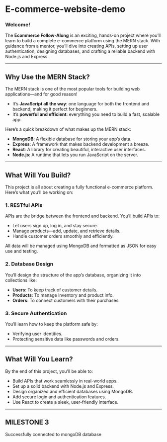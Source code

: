 # E-commerce-website-demo

### **Welcome!**

The **Ecommerce Follow-Along** is an exciting, hands-on project where you’ll learn to build a complete e-commerce platform using the MERN stack. With guidance from a mentor, you’ll dive into creating APIs, setting up user authentication, designing databases, and crafting a reliable backend with Node.js and Express.

---

## **Why Use the MERN Stack?**

The MERN stack is one of the most popular tools for building web applications—and for good reason!  
- It’s **JavaScript all the way**: one language for both the frontend and backend, making it perfect for beginners.  
- It’s **powerful and efficient**: everything you need to build a fast, scalable app.  

Here’s a quick breakdown of what makes up the MERN stack:  
- **MongoDB**: A flexible database for storing your app’s data.  
- **Express**: A framework that makes backend development a breeze.  
- **React**: A library for creating beautiful, interactive user interfaces.  
- **Node.js**: A runtime that lets you run JavaScript on the server.

---

## **What Will You Build?**

This project is all about creating a fully functional e-commerce platform. Here’s what you’ll be working on:

### **1. RESTful APIs**
APIs are the bridge between the frontend and backend. You’ll build APIs to:  
- Let users sign up, log in, and stay secure.  
- Manage products—add, update, and retrieve details.  
- Handle customer orders smoothly and efficiently.  

All data will be managed using MongoDB and formatted as JSON for easy use and testing.

### **2. Database Design**
You’ll design the structure of the app’s database, organizing it into collections like:  
- **Users**: To keep track of customer details.  
- **Products**: To manage inventory and product info.  
- **Orders**: To connect customers with their purchases.

### **3. Secure Authentication**
You’ll learn how to keep the platform safe by:  
- Verifying user identities.  
- Protecting sensitive data like passwords and orders.  

---

## **What Will You Learn?**

By the end of this project, you’ll be able to:  
- Build APIs that work seamlessly in real-world apps.  
- Set up a solid backend with Node.js and Express.  
- Design organized and efficient databases using MongoDB.  
- Add secure login and authentication features.  
- Use React to create a sleek, user-friendly interface.

---

## **MILESTONE 3**

Successfully connected to mongoDB database